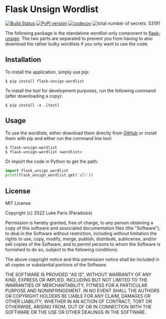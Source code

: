 # Flask Unsign Wordlist
[![Build Status](https://app.travis-ci.com/Paradoxis/Flask-Unsign-Wordlist.svg?branch=master)](https://app.travis-ci.com/github/Paradoxis/Flask-Unsign-Wordlist)
[![PyPI version](https://badge.fury.io/py/flask-unsign-wordlist.svg)](https://badge.fury.io/py/flask-unsign-wordlist)
[![codecov](https://codecov.io/gh/Paradoxis/Flask-Unsign-Wordlist/branch/master/graph/badge.svg)](https://codecov.io/gh/Paradoxis/Flask-Unsign-Wordlist)
![total number of secrets: 53191](https://img.shields.io/badge/secrets-53191-brightgreen)

The following package is the standalone wordlist-only component to 
[flask-unsign](https://github.com/Paradoxis/Flask-Unsign). The two parts are separated to prevent you from having to also download the rather bulky wordlists if you only want to use the code.

## Installation
To install the application, simply use pip:

```
$ pip install flask-unsign-wordlist
```

To install the tool for development purposes, run the following command (after downloading a copy):

```
$ pip install -e .[test]
```

## Usage

To use the wordlists, either download them directly from [GitHub](https://github.com/Paradoxis/Flask-Unsign-Wordlist/tree/master/flask_unsign_wordlist/wordlists) or install them with pip and either run the command line tool:

``` 
$ flask-unsign-wordlist
$ flask-unsign-wordlist <wordlist>
```

Or import the code in Python to get the path:

```python
import flask_unsign_wordlist
print(flask_unsign_wordlist.get('all'))
```

## License
MIT License

Copyright (c) 2022 Luke Paris (Paradoxis)

Permission is hereby granted, free of charge, to any person obtaining a copy
of this software and associated documentation files (the "Software"), to deal
in the Software without restriction, including without limitation the rights
to use, copy, modify, merge, publish, distribute, sublicense, and/or sell
copies of the Software, and to permit persons to whom the Software is
furnished to do so, subject to the following conditions:

The above copyright notice and this permission notice shall be included in all
copies or substantial portions of the Software.

THE SOFTWARE IS PROVIDED "AS IS", WITHOUT WARRANTY OF ANY KIND, EXPRESS OR
IMPLIED, INCLUDING BUT NOT LIMITED TO THE WARRANTIES OF MERCHANTABILITY,
FITNESS FOR A PARTICULAR PURPOSE AND NONINFRINGEMENT. IN NO EVENT SHALL THE
AUTHORS OR COPYRIGHT HOLDERS BE LIABLE FOR ANY CLAIM, DAMAGES OR OTHER
LIABILITY, WHETHER IN AN ACTION OF CONTRACT, TORT OR OTHERWISE, ARISING FROM,
OUT OF OR IN CONNECTION WITH THE SOFTWARE OR THE USE OR OTHER DEALINGS IN THE
SOFTWARE.
